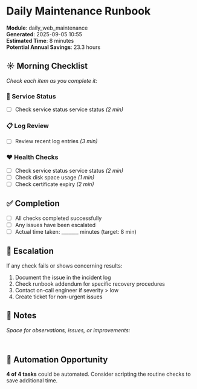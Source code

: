 # Daily Maintenance Runbook

**Module**: daily_web_maintenance  
**Generated**: 2025-09-05 10:55  
**Estimated Time**: 8 minutes  
**Potential Annual Savings**: 23.3 hours  

## ☀️ Morning Checklist

*Check each item as you complete it:*

### 🔧 Service Status

- [ ] Check service status service status *(2 min)*

### 📋 Log Review

- [ ] Review recent log entries *(3 min)*

### ❤️ Health Checks

- [ ] Check service status service status *(2 min)*
- [ ] Check disk space usage *(1 min)*
- [ ] Check certificate expiry *(2 min)*

## ✅ Completion

- [ ] All checks completed successfully
- [ ] Any issues have been escalated
- [ ] Actual time taken: _______ minutes (target: 8 min)

## 🚨 Escalation

If any check fails or shows concerning results:
1. Document the issue in the incident log
2. Check runbook addendum for specific recovery procedures
3. Contact on-call engineer if severity > low
4. Create ticket for non-urgent issues

## 📝 Notes

*Space for observations, issues, or improvements:*
```


```

## 🤖 Automation Opportunity

**4 of 4 tasks** could be automated.
Consider scripting the routine checks to save additional time.
